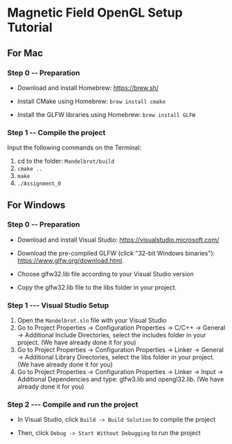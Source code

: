 # Magnetic Field OpenGL Setup Tutorial

## For Mac

### Step 0 -- Preparation

- Download and install Homebrew: <https://brew.sh/>

- Install CMake using Homebrew: `brew install cmake`

- Install the GLFW libraries using Homebrew: `brew install GLFW`

### Step 1 -- Compile the project

Input the following commands on the Terminal:

1. cd to the folder: `Mandelbrot/build`
2. `cmake ..`
3. `make`
4. `./Assignment_0`

## For Windows

### Step 0 -- Preparation

- Download and install Visual Studio: <https://visualstudio.microsoft.com/>

- Download the pre-compiled GLFW (click "32-bit Windows binaries"): <https://www.glfw.org/download.html>.

- Choose glfw32.lib file according to your Visual Studio version

- Copy the glfw32.lib file to the libs folder in your project.

### Step 1 --- Visual Studio Setup

1. Open the `Mandelbrot.sln` file with your Visual Studio
2. Go to Project Properties -> Configuration Properties -> C/C++ -> General -> Additional Include Directories, select the includes folder in your project. (We have already done it for you)
3. Go to Project Properties -> Configuration Properties -> Linker -> General -> Additional Library Directories, select the libs folder in your project. (We have already done it for you)
4. Go to Project Properties -> Configuration Properties -> Linker -> Input -> Additional Dependencies and type: glfw3.lib and opengl32.lib. (We have already done it for you)

### Step 2 --- Compile and run the project

- In Visual Studio, click `Build -> Build Solution` to compile the project

- Then, click `Debug -> Start Without Debugging` to run the project
